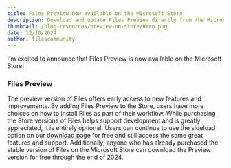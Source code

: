 ```yaml
---
title: Files Preview now available on the Microsoft Store
description: Download and update Files Preview directly from the Microsoft Store.
thumbnail: /blog-resources/preview-on-store/Hero.png
date: 12/10/2024
author: filescommunity
---
```


I'm excited to announce that Files Preview is now available on the Microsoft Store!

### Files Preview

The preview version of Files offers early access to new features and improvements. By adding Files Preview to the Store, users have more choices on how to install Files as part of their workflow. While purchasing the Store versions of Files helps support development and is greatly appreciated, it is entirely optional. Users can continue to use the sideload option on our [download page](/download/) for free and still access the same great features and support. Additionally, anyone who has already purchased the stable version of Files on the Microsoft Store can download the Preview version for free through the end of 2024.